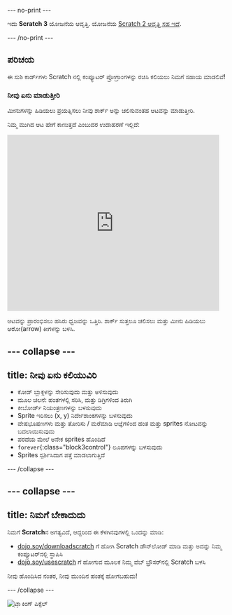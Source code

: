 \--- no-print \---

ಇದು **Scratch 3** ಯೋಜನೆಯ ಆವೃತ್ತಿ. ಯೋಜನೆಯ [Scratch 2 ಆವೃತ್ತಿ ಸಹ ಇದೆ](https://projects.raspberrypi.org/en/projects/cd-beginner-scratch-sushi-scratch2).

\--- /no-print \---

## ಪರಿಚಯ

ಈ ಸುಶಿ ಕಾರ್ಡ್‌ಗಳು Scratch ‌ನಲ್ಲಿ ಕಂಪ್ಯೂಟರ್ ಪ್ರೋಗ್ರಾಂಗಳನ್ನು ರಚಿಸಿ ಕಲಿಯಲು ನಿಮಗೆ ಸಹಾಯ ಮಾಡಲಿವೆ!

### ನೀವು ಏನು ಮಾಡುತ್ತೀರಿ

ಮೀನುಗಳನ್ನು ಹಿಡಿಯಲು ಪ್ರಯತ್ನಿಸಲು ನೀವು ಶಾರ್ಕ್ ಅನ್ನು ಚಲಿಸುವಂತಹ ಆಟವನ್ನು ಮಾಡುತ್ತೀರಿ.

ನಿಮ್ಮ ಮುಗಿದ ಆಟ ಹೇಗೆ ಕಾಣುತ್ತದೆ ಎಂಬುದರ ಉದಾಹರಣೆ ಇಲ್ಲಿದೆ:

<div class="scratch-preview">
  <iframe allowtransparency="true" width="485" height="402" src="https://scratch.mit.edu/projects/embed/205355052/?autostart=false" frameborder="0"></iframe>
</div>

ಆಟವನ್ನು ಪ್ರಾರಂಭಿಸಲು ಹಸಿರು ಧ್ವಜವನ್ನು ಒತ್ತಿರಿ. ಶಾರ್ಕ್ ಸುತ್ತಲೂ ಚಲಿಸಲು ಮತ್ತು ಮೀನು ಹಿಡಿಯಲು ಆರೋ(arrow) ಕೀಗಳನ್ನು ಬಳಸಿ.

## \--- collapse \---

## title: ನೀವು ಏನು ಕಲಿಯುವಿರಿ

+ ಕೋಡ್ ಬ್ಲಾಕ್ಗಳನ್ನು ಸೇರಿಸುವುದು ಮತ್ತು ಅಳಿಸುವುದು
+ ಮೂಲ ಚಲನೆ: ಹಂತಗಳಲ್ಲಿ ಸರಿಸಿ, ಮತ್ತು ಡಿಗ್ರಿಗಳಿಂದ ತಿರುಗಿ
+ ಕೀಬೋರ್ಡ್ ನಿಯಂತ್ರಣಗಳನ್ನು ಬಳಸುವುದು
+ Sprite ಇರಿಸಲು (x, y) ನಿರ್ದೇಶಾಂಕಗಳನ್ನು ಬಳಸುವುದು
+ ವೇಷಭೂಷಣಗಳು ಮತ್ತು ತೋರಿಸು / ಮರೆಮಾಡಿ ಆಜ್ಞೆಗಳಿಂದ ಹಂತ ಮತ್ತು sprites ನೋಟವನ್ನು ಬದಲಾಯಿಸುವುದು
+ ಪರದೆಯ ಮೇಲೆ ಅನೇಕ sprites ಹೊಂದಿದೆ
+ `forever`{:class="block3control"} ಲೂಪಗಳನ್ನು ಬಳಸುವುದು
+ Sprites ಸ್ಪರ್ಶಿಸಿದಾಗ ಪತ್ತೆ ಮಾಡಲಾಗುತ್ತಿದೆ

\--- /collapse \---

## \--- collapse \---

## title: ನಿಮಗೆ ಬೇಕಾದುದು

ನಿಮಗೆ **Scratch**ನ ಅಗತ್ಯವಿದೆ, ಆದ್ದರಿಂದ ಈ ಕೆಳಗಿನವುಗಳಲ್ಲಿ ಒಂದನ್ನು ಮಾಡಿ:

+ [dojo.soy/downloadscratch](http://dojo.soy/downloadscratch) ಗೆ ಹೋಗಿ Scratch ಡೌನ್‌ಲೋಡ್ ಮಾಡಿ ಮತ್ತು ಅದನ್ನು ನಿಮ್ಮ ಕಂಪ್ಯೂಟರ್‌ನಲ್ಲಿ ಸ್ಥಾಪಿಸಿ
+ [dojo.soy/usescratch](http://dojo.soy/usescratch) ಗೆ ಹೋಗುವ ಮೂಲಕ ನಿಮ್ಮ ವೆಬ್ ಬ್ರೌಸರ್‌ನಲ್ಲಿ Scratch ಬಳಸಿ

ನೀವು ಹೊಂದಿಸಿದ ನಂತರ, ನೀವು ಮುಂದಿನ ಹಂತಕ್ಕೆ ಹೋಗಬಹುದು!

\--- /collapse \---

![ಟ್ರ್ಯಾಕಿಂಗ್ ಪಿಕ್ಸೆಲ್](http://code.org/api/hour/begin_coderdojo_sushi.png)